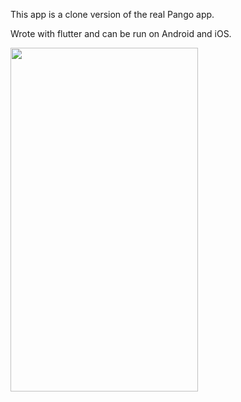 This app is a clone version of the real Pango app.

Wrote with flutter and can be run on Android and iOS.


<img src="https://github.com/Yogranov/PangoClone/blob/master/README_MEDIA/anim.gif" width="300" height="550" />
